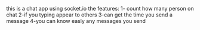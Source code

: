this is a chat app using socket.io
the features:
1- count how many person on chat
2-if you typing appear to others
3-can get the time you send a message
4-you can know easly any messages you send
